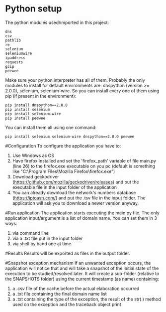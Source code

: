 # Python setup
The python modules used/imported in this project:

```
dns
csv
pathlib
re
selenium
seleniumwire
ipaddress
requests
gzip
peewee
```

Make sure your python interpreter has all of them.
Probably the only modules to install for default environments are: dnspython (version >= 2.0.0), selenium, 
selenium-wire.
So you can install every one of them using pip (if present in the environment):

```
pip install dnspython==2.0.0
pip install selenium
pip install selenium-wire
pip install peewee
```

You can install them all using one command:

```
pip install selenium selenium-wire dnspython==2.0.0 peewee
```

#Configuration
To configure the application you have to:
1) Use Windows as OS
2) Have firefox installed and set the 'firefox_path' variable of file main.py (line 26) to the firefox.exe
executable on you pc (default is something like "C:\\Program Files\\Mozilla Firefox\\firefox.exe")
3) Download geckodriver (https://github.com/mozilla/geckodriver/releases) and put the executable file in the
input folder of the application
4) You can already download the network's numbers database (https://iptoasn.com/) and put the .tsv file in the
input folder. The application will ask you to download a newer version anyway.

#Run application
The application starts executing the main.py file.
The only application input/argument is a list of domain name. You can set them in 3 ways:
1) via command line
2) via a .txt file put in the input folder
3) via shell by hand one at time

#Results
Results will be exported as files in the output folder.

#Snapshot exception mechanism
If an unwanted exception occurs, the application will notice that and will take a snapshot of the initial state of
the execution to be studied/resolved later. It will create a sub-folder (relative to the SNAPSHOTS folder) using
the current timestamp (as name) containing:
1) a .csv file of the cache before the actual elaboration occurred
2) a .txt file containing the final domain name list
3) a .txt containing the type of the exception, the result of the str(.) method used on the exception and the traceback
object print
